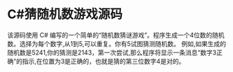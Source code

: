 # C#猜随机数游戏源码

该源码使用 C# 编写的一个简单的“随机数猜谜游戏”。程序生成一个4位数的随机数。选择为每个数字,从1到5,可以重复。你有5试图猜测随机数。
例如,如果生成的随机数是5241,你的猜测是2143，第一次尝试,那么程序将显示一条消息“数字3正确”的指示,在位置为3是正确的，也就是猜的第三位数字4是对的。
